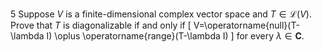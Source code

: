 5 Suppose $V$ is a finite-dimensional complex vector space and $T \in \mathcal{L}(V)$. Prove that $T$ is diagonalizable if and only if
\[
V=\operatorname{null}(T-\lambda I) \oplus \operatorname{range}(T-\lambda I)
\]
for every $\lambda \in \mathbf{C}$.
